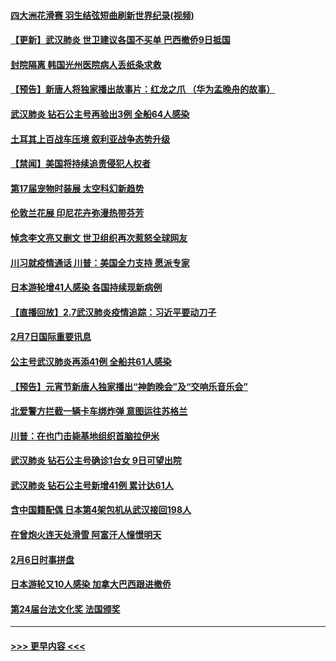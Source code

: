 #### [四大洲花滑赛 羽生结弦短曲刷新世界纪录(视频)](../pages/prog202/a102772341.md?t=02081222) 
#### [【更新】武汉肺炎 世卫建议各国不买单 巴西撤侨9日抵国](../pages/prog202/a102770740.md?t=02081222) 
#### [封院隔离 韩国光州医院病人丢纸条求救](../pages/prog202/a102772282.md?t=02081222) 
#### [【预告】新唐人将独家播出故事片：红龙之爪 （华为孟晚舟的故事）](../pages/prog202/a102767728.md?t=02081222) 
#### [武汉肺炎 钻石公主号再验出3例 全船64人感染](../pages/prog202/a102771726.md?t=02081222) 
#### [土耳其上百战车压境 叙利亚战争态势升级](../pages/prog202/a102772132.md?t=02081222) 
#### [【禁闻】美国将持续追责侵犯人权者](../pages/prog202/a102772042.md?t=02081222) 
#### [第17届宠物时装展 太空科幻新趋势](../pages/prog202/a102772033.md?t=02081222) 
#### [伦敦兰花展 印尼花卉弥漫热带芬芳](../pages/prog202/a102772026.md?t=02081222) 
#### [悼念李文亮又删文 世卫组织再次惹怒全球网友](../pages/prog202/a102771968.md?t=02081222) 
#### [川习就疫情通话 川普：美国全力支持 愿派专家](../pages/prog202/a102771930.md?t=02081222) 
#### [日本游轮增41人感染 各国持续现新病例](../pages/prog202/a102771912.md?t=02081222) 
#### [【直播回放】2.7武汉肺炎疫情追踪：习近平要动刀子](../pages/prog202/a102771649.md?t=02081222) 
#### [2月7日国际重要讯息](../pages/prog202/a102771747.md?t=02081222) 
#### [公主号武汉肺炎再添41例 全船共61人感染](../pages/prog202/a102771703.md?t=02081222) 
#### [【预告】元宵节新唐人独家播出“神韵晚会”及“交响乐音乐会”](../pages/prog202/a102767674.md?t=02081222) 
#### [北爱警方拦截一辆卡车绑炸弹 意图运往苏格兰](../pages/prog202/a102771609.md?t=02081222) 
#### [川普：在也门击毙基地组织首脑拉伊米](../pages/prog202/a102771528.md?t=02081222) 
#### [武汉肺炎 钻石公主号确诊1台女 9日可望出院](../pages/prog202/a102771518.md?t=02081222) 
#### [武汉肺炎 钻石公主号新增41例 累计达61人](../pages/prog202/a102771486.md?t=02081222) 
#### [含中国籍配偶 日本第4架包机从武汉接回198人](../pages/prog202/a102771472.md?t=02081222) 
#### [在曾炮火连天处滑雪 阿富汗人憧憬明天](../pages/prog202/a102771290.md?t=02081222) 
#### [2月6日时事拼盘](../pages/prog202/a102771225.md?t=02081222) 
#### [日本游轮又10人感染 加拿大巴西跟进撤侨](../pages/prog202/a102771084.md?t=02081222) 
#### [第24届台法文化奖 法国颁奖](../pages/prog202/a102771032.md?t=02081222) 

----
#### [ >>> 更早内容 <<< ](../indexes/prog202-earlier.md)

